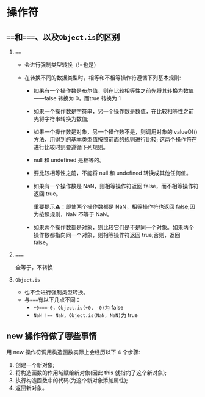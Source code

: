 # 操作符

<!-- toc -->

## `==`和`===`、以及`Object.is`的区别

1. `==`

   - 会进行强制类型转换（!=也是）

   - 在转换不同的数据类型时，相等和不相等操作符遵循下列基本规则:

     - 如果有一个操作数是布尔值，则在比较相等性之前先将其转换为数值——false 转换为 0，而true 转换为 1
     - 如果一个操作数是字符串，另一个操作数是数值，在比较相等性之前先将字符串转换为数值;
     - 如果一个操作数是对象，另一个操作数不是，则调用对象的 valueOf()方法，用得到的基本类型值按照前面的规则进行比较; 这两个操作符在进行比较时则要遵循下列规则。

     - null 和 undefined 是相等的。

     - 要比较相等性之前，不能将 null 和 undefined 转换成其他任何值。

     - 如果有一个操作数是 NaN，则相等操作符返回 false，而不相等操作符返回 true。

       重要提示⚠️：即使两个操作数都是 NaN，相等操作符也返回 false;因为按照规则，NaN 不等于 NaN。

     - 如果两个操作数都是对象，则比较它们是不是同一个对象。如果两个操作数都指向同一个对象，则相等操作符返回 true;否则，返回 false。

2. `===`

   全等于，不转换

3. `Object.is` 
   - 也不会进行强制类型转换。
   - 与`===`有以下几点不同：
     - `+0===-0`，`Object.is(+0, -0)`为 false
     - `NaN !== NaN`，`Object.is(NaN, NaN)`为 true



## new 操作符做了哪些事情

用 new 操作符调用构造函数实际上会经历以下 4 个步骤:  

1. 创建一个新对象;
2. 将构造函数的作用域赋给新对象(因此 this 就指向了这个新对象);
3. 执行构造函数中的代码(为这个新对象添加属性);
4. 返回新对象。